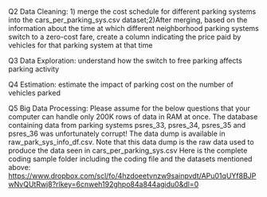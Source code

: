 Q2 Data Cleaning: 1) merge the cost schedule for different parking systems into the cars_per_parking_sys.csv dataset;2)After merging, based on the information about the time at which different neighborhood parking systems switch to a zero-cost fare, create a column indicating the price paid by vehicles for that parking system at that time

Q3 Data Exploration: understand how the switch to free parking affects parking activity

Q4 Estimation: estimate the impact of parking cost on the number of vehicles parked

Q5 Big Data Processing: Please assume for the below questions that your computer can handle only 200K rows of data in RAM at once. The database containing data from parking systems psres_33, psres_34, psres_35 and psres_36 was unfortunately corrupt! The data dump is available in raw_park_sys_info_df.csv. Note that this data dump is the raw data used to produce the data seen in cars_per_parking_sys.csv
Here is the complete coding sample folder including the coding file and the datasets mentioned above: 
https://www.dropbox.com/scl/fo/4hzdoeetvnzw9sainpvdt/APu01qUYf8BJPwNvQUtRwj8?rlkey=6cnweh192ghpo84a844agidu0&dl=0
